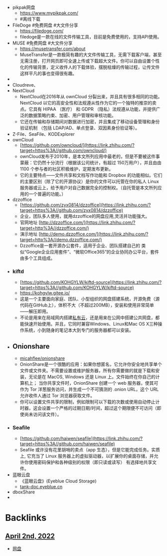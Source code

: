 - pikpak网盘
    - https://www.mypikpak.com/
    - #离线下载
- FileDoge #免费网盘 #大文件分享
    - https://filedoge.com/
    - filedoge是一款在线的文件传输工具，目前是免费使用的，支持API使用。
- MUSE #免费网盘 #大文件分享
    - https://musetransfer.com/about
    - MuseTransfer是一款极简有趣的大文件传输工具，无需下载客户端，甚至无需注册，打开网页即可全速上传或下载超大文件。你可以自由设置个性化的传输背景，定义收件人的下载体验，摆脱枯燥的传输过程，让传文件这样平凡的事也变得很有趣。
- 
- Cloudreve、 
- NextCloud
    - NextCloud在2016年从 ownCloud 分裂出来，并且具有很多相同的功能。 NextCloud 以它的高安全性和法规遵从性作为它的一个独特的推崇的卖点。它具有 HIPAA （医疗） 和 GDPR （隐私）法规遵从功能，并提供广泛的数据策略约束、加密、用户管理和审核功能。
    - 它还在传输和存储期间对数据进行加密，并且集成了移动设备管理和身份验证机制 （包括 LDAP/AD、单点登录、双因素身份验证等）。
- Z-File、SeaFile、KODExplorer
- ownCloud
    - [https://github.com/owncloud/](https://link.zhihu.com/?target=https%3A//github.com/owncloud/)
    - ownCloud发布于2010年，是本文所列应用中最老的，但是不要被这件事蒙蔽：它仍然十分流行（根据该公司统计，有超过 150万用户），并且由由 1100 个参与者的社区积极维护，定期发布更新。
    - 它的主要特点——文件共享和文档写作功能和 Dropbox 的功能相似。它们的主要区别（除了它的开源协议）是你的文件可以托管在你的私人 Linux 服务器或云上，给予用户对自己数据完全的控制权。（自托管是本文所列应用的一个普遍的功能。）
- dzzoffice
    - [https://github.com/zyx0814/dzzoffice](https://link.zhihu.com/?target=https%3A//github.com/zyx0814/dzzoffice)
    - 企业，团队多人使用，就用dzzoffice的网盘应用,灵活并功能强大。
    - 官网地址 [http://dzzoffice.com/](https://link.zhihu.com/?target=http%3A//dzzoffice.com/)
    - 演示地址 [http://demo.dzzoffice.com/](https://link.zhihu.com/?target=http%3A//demo.dzzoffice.com/)
    - Dzzoffice是一套开源办公套件，适用于企业、团队搭建自己的 类似“Google企业应用套件”、“微软Office365”的企业协同办公平台，套件由多个工具组成。
- ### **kiftd**
    - [https://github.com/KOHGYLW/kiftd-source](https://link.zhihu.com/?target=https%3A//github.com/KOHGYLW/kiftd-source)
    - https://kohgylw.gitee.io/
    - 这是一个主要面向家庭、团队、小型组织的网盘搭建系统，开源免费（源代码在GitHub上），体积不大（不超过200MB），安装和使用非常简单——解压即用。
    - 不论是用来在局域网内搭建[私有云](https://www.zhihu.com/search?q=%E7%A7%81%E6%9C%89%E4%BA%91&search_source=Entity&hybrid_search_source=Entity&hybrid_search_extra=%7B%22sourceType%22%3A%22answer%22%2C%22sourceId%22%3A2334751664%7D)，还是用来在公网中搭建公共网盘，都能快速开始使用。并且，它同时兼容Windows、Linux和Mac OS X三种操作系统，小到随身的笔记本大到专门的服务器都可以安装。
- ## Onionshare
    - [micahflee/onionshare](https://link.zhihu.com/?target=https%3A//github.com/micahflee/onionshare)
    - OnionShare是一个很酷的应用：如果你想匿名，它允许你安全地共享单个文件或文件夹。不需要设置或维护服务器，所有你需要做的就是下载和安装，无论是在 MacOS, Windows 还是 Linux 上。文件始终在你自己的计算机上； 当你共享文件时，OnionShare 创建一个 web 服务器，使其可作为 Tor 洋葱服务访问，并生成一个不可猜测的 .onion URL，这个 URL 允许收件人通过 Tor 浏览器获取文件。
    - 你可以设置文件共享的限制，例如限制可以下载的次数或使用自动停止计时器，这会设置一个严格的过期日期/时间，超过这个期限便不可访问（即使尚未访问该文件）。
- ### **Seafile**
    - [https://github.com/haiwen/seafile](https://link.zhihu.com/?target=https%3A//github.com/haiwen/seafile)
    - Seafile 或许没有花里胡哨的卖点（app 生态），但是它能完成任务。实质上, 它充当了 Linux 服务器上的虚拟驱动器，以扩展你的桌面存储，并允许你使用密码保护和各种级别的权限（即只读或读写） 有选择地共享文件。
- 蓝眼云盘
    - 《蓝眼云盘》(Eyeblue Cloud Storage)
    - [tank-doc.eyeblue.cn](https://tank-doc.eyeblue.cn/)
- dboxShare
- 

# Backlinks
## [April 2nd, 2022](<April 2nd, 2022.md>)
- [网盘](<网盘.md>)

